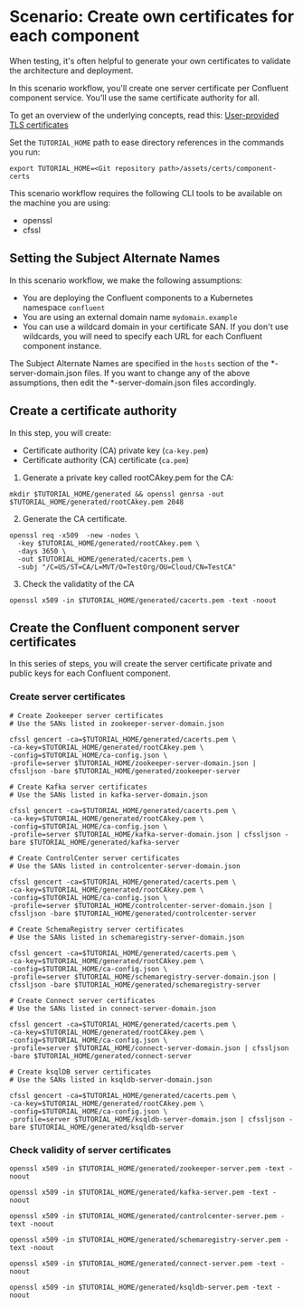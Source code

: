 # Scenario: Create own certificates for each component

When testing, it's often helpful to generate your own certificates to validate the architecture and deployment.

In this scenario workflow, you'll create one server certificate per Confluent component service. You'll use the same certificate authority for all.

To get an overview of the underlying concepts, read this: 
[User-provided TLS certificates](https://docs.confluent.io/operator/current/co-network-encryption.html#configure-user-provided-tls-certificates) 

Set the `TUTORIAL_HOME` path to ease directory references in the commands you run:
```
export TUTORIAL_HOME=<Git repository path>/assets/certs/component-certs
```

This scenario workflow requires the following CLI tools to be available on the machine you
are using:

- openssl
- cfssl

## Setting the Subject Alternate Names

In this scenario workflow, we make the following assumptions:

- You are deploying the Confluent components to a Kubernetes namespace `confluent`
- You are using an external domain name `mydomain.example`
- You can use a wildcard domain in your certificate SAN. If you don't use wildcards, 
  you will need to specify each URL for each Confluent component instance. 

The Subject Alternate Names are specified in the `hosts` section of the *-server-domain.json 
files. If you want to change any of the above assumptions, then edit the *-server-domain.json 
files accordingly.

## Create a certificate authority

In this step, you will create:

* Certificate authority (CA) private key (`ca-key.pem`)
* Certificate authority (CA) certificate (`ca.pem`)

1. Generate a private key called rootCAkey.pem for the CA:

```
mkdir $TUTORIAL_HOME/generated && openssl genrsa -out $TUTORIAL_HOME/generated/rootCAkey.pem 2048
```

2. Generate the CA certificate.

```
openssl req -x509  -new -nodes \
  -key $TUTORIAL_HOME/generated/rootCAkey.pem \
  -days 3650 \
  -out $TUTORIAL_HOME/generated/cacerts.pem \
  -subj "/C=US/ST=CA/L=MVT/O=TestOrg/OU=Cloud/CN=TestCA"
```

3. Check the validatity of the CA

```
openssl x509 -in $TUTORIAL_HOME/generated/cacerts.pem -text -noout
```

## Create the Confluent component server certificates

In this series of steps, you will create the server certificate private and public keys
for each Confluent component.

### Create server certificates

```
# Create Zookeeper server certificates
# Use the SANs listed in zookeeper-server-domain.json

cfssl gencert -ca=$TUTORIAL_HOME/generated/cacerts.pem \
-ca-key=$TUTORIAL_HOME/generated/rootCAkey.pem \
-config=$TUTORIAL_HOME/ca-config.json \
-profile=server $TUTORIAL_HOME/zookeeper-server-domain.json | cfssljson -bare $TUTORIAL_HOME/generated/zookeeper-server

# Create Kafka server certificates
# Use the SANs listed in kafka-server-domain.json

cfssl gencert -ca=$TUTORIAL_HOME/generated/cacerts.pem \
-ca-key=$TUTORIAL_HOME/generated/rootCAkey.pem \
-config=$TUTORIAL_HOME/ca-config.json \
-profile=server $TUTORIAL_HOME/kafka-server-domain.json | cfssljson -bare $TUTORIAL_HOME/generated/kafka-server

# Create ControlCenter server certificates
# Use the SANs listed in controlcenter-server-domain.json

cfssl gencert -ca=$TUTORIAL_HOME/generated/cacerts.pem \
-ca-key=$TUTORIAL_HOME/generated/rootCAkey.pem \
-config=$TUTORIAL_HOME/ca-config.json \
-profile=server $TUTORIAL_HOME/controlcenter-server-domain.json | cfssljson -bare $TUTORIAL_HOME/generated/controlcenter-server

# Create SchemaRegistry server certificates
# Use the SANs listed in schemaregistry-server-domain.json

cfssl gencert -ca=$TUTORIAL_HOME/generated/cacerts.pem \
-ca-key=$TUTORIAL_HOME/generated/rootCAkey.pem \
-config=$TUTORIAL_HOME/ca-config.json \
-profile=server $TUTORIAL_HOME/schemaregistry-server-domain.json | cfssljson -bare $TUTORIAL_HOME/generated/schemaregistry-server

# Create Connect server certificates
# Use the SANs listed in connect-server-domain.json

cfssl gencert -ca=$TUTORIAL_HOME/generated/cacerts.pem \
-ca-key=$TUTORIAL_HOME/generated/rootCAkey.pem \
-config=$TUTORIAL_HOME/ca-config.json \
-profile=server $TUTORIAL_HOME/connect-server-domain.json | cfssljson -bare $TUTORIAL_HOME/generated/connect-server

# Create ksqlDB server certificates
# Use the SANs listed in ksqldb-server-domain.json

cfssl gencert -ca=$TUTORIAL_HOME/generated/cacerts.pem \
-ca-key=$TUTORIAL_HOME/generated/rootCAkey.pem \
-config=$TUTORIAL_HOME/ca-config.json \
-profile=server $TUTORIAL_HOME/ksqldb-server-domain.json | cfssljson -bare $TUTORIAL_HOME/generated/ksqldb-server
```

### Check validity of server certificates

```
openssl x509 -in $TUTORIAL_HOME/generated/zookeeper-server.pem -text -noout

openssl x509 -in $TUTORIAL_HOME/generated/kafka-server.pem -text -noout

openssl x509 -in $TUTORIAL_HOME/generated/controlcenter-server.pem -text -noout

openssl x509 -in $TUTORIAL_HOME/generated/schemaregistry-server.pem -text -noout

openssl x509 -in $TUTORIAL_HOME/generated/connect-server.pem -text -noout

openssl x509 -in $TUTORIAL_HOME/generated/ksqldb-server.pem -text -noout
```